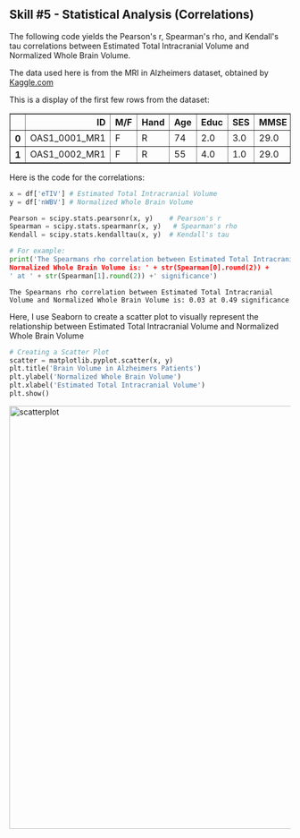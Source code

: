 ## Skill #5 - Statistical Analysis (Correlations)

The following code yields the Pearson's r, Spearman's rho, and Kendall's tau correlations between Estimated Total Intracranial Volume and Normalized Whole Brain Volume.

The data used here is from the MRI in Alzheimers dataset, obtained by [Kaggle.com](https://www.kaggle.com/jboysen/mri-and-alzheimers?select=oasis_cross-sectional.csv)

This is a display of the first few rows from the dataset:

<div>
<style scoped>
    .dataframe tbody tr th:only-of-type {
        vertical-align: middle;
    }

    .dataframe tbody tr th {
        vertical-align: top;
    }

    .dataframe thead th {
        text-align: right;
    }
</style>
<table border="1" class="dataframe">
  <thead>
    <tr style="text-align: right;">
      <th></th>
      <th>ID</th>
      <th>M/F</th>
      <th>Hand</th>
      <th>Age</th>
      <th>Educ</th>
      <th>SES</th>
      <th>MMSE</th>
      <th>CDR</th>
      <th>eTIV</th>
      <th>nWBV</th>
      <th>ASF</th>
      <th>Delay</th>
    </tr>
  </thead>
  <tbody>
    <tr>
      <th>0</th>
      <td>OAS1_0001_MR1</td>
      <td>F</td>
      <td>R</td>
      <td>74</td>
      <td>2.0</td>
      <td>3.0</td>
      <td>29.0</td>
      <td>0.0</td>
      <td>1344</td>
      <td>0.743</td>
      <td>1.306</td>
      <td>NaN</td>
    </tr>
    <tr>
      <th>1</th>
      <td>OAS1_0002_MR1</td>
      <td>F</td>
      <td>R</td>
      <td>55</td>
      <td>4.0</td>
      <td>1.0</td>
      <td>29.0</td>
      <td>0.0</td>
      <td>1147</td>
      <td>0.810</td>
      <td>1.531</td>
      <td>NaN</td>
    </tr>
  </tbody>
</table>
</div>


Here is the code for the correlations:

```python
x = df['eTIV'] # Estimated Total Intracranial Volume
y = df['nWBV'] # Normalized Whole Brain Volume 

Pearson = scipy.stats.pearsonr(x, y)    # Pearson's r
Spearman = scipy.stats.spearmanr(x, y)   # Spearman's rho
Kendall = scipy.stats.kendalltau(x, y)  # Kendall's tau

# For example:
print('The Spearmans rho correlation between Estimated Total Intracranial Volume and 
Normalized Whole Brain Volume is: ' + str(Spearman[0].round(2)) + 
' at ' + str(Spearman[1].round(2)) +' significance')

```

    The Spearmans rho correlation between Estimated Total Intracranial Volume and Normalized Whole Brain Volume is: 0.03 at 0.49 significance


Here, I use Seaborn to create a scatter plot to visually represent the relationship between Estimated Total Intracranial Volume and Normalized Whole Brain Volume


```python
# Creating a Scatter Plot
scatter = matplotlib.pyplot.scatter(x, y)
plt.title('Brain Volume in Alzheimers Patients')
plt.ylabel('Normalized Whole Brain Volume')
plt.xlabel('Estimated Total Intracranial Volume')
plt.show()
```

<img width="756" alt="scatterplot" src="https://user-images.githubusercontent.com/73716282/97793522-e9d08500-1bcb-11eb-90f2-d3cca18ef11b.png">



